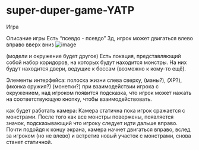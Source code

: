 # super-duper-game-YATP

Игра 

Описание игры
  Есть “псевдо - псевдо” 3д, игрок может двигаться влево вправо вверх вниз
![image](https://user-images.githubusercontent.com/49440752/114582352-f0464b00-9c99-11eb-8f8a-4bfcf629c65c.png)

(модели и окружение будет другое)
Есть локация, представляющий собой набор коридоров, на которых будут находится монстры. На них будут находится двери, ведущие к боссам (возможно к кому-то ещё).

Элементы интерфейса:
	полоска жизни слева сверху, (маны?), (XP?), (иконка оружия?) (монетки?)
	при взаимодействии игрока с окружением, над игроком появится подсказка, что игрок может нажать на соответствующую кнопку, чтобы взаимодействовать.

как будет работать камера:
	Камера статична пока игрок сражается с монстрами. После того как все монстры повержены, появляется значок, подсказывающий что игроку следует идти дальше вправо. Почти подойдя к концу экрана, камера начнет двигаться вправо, вслед за игроком (но не влево) и встретив новый участок с монстрами, снова станет статичной. 
